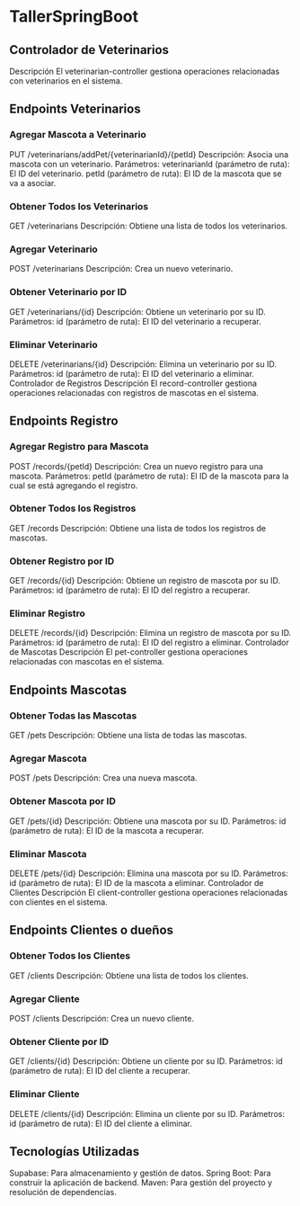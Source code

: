 # TallerSpringBoot
## Controlador de Veterinarios
Descripción
El veterinarian-controller gestiona operaciones relacionadas con veterinarios en el sistema.

## Endpoints Veterinarios
### Agregar Mascota a Veterinario
   PUT /veterinarians/addPet/{veterinarianId}/{petId}
   Descripción: Asocia una mascota con un veterinario.
   Parámetros:
   veterinarianId (parámetro de ruta): El ID del veterinario.
   petId (parámetro de ruta): El ID de la mascota que se va a asociar. 
   ### Obtener Todos los Veterinarios
   GET /veterinarians
   Descripción: Obtiene una lista de todos los veterinarios.
   ### Agregar Veterinario
   POST /veterinarians
   Descripción: Crea un nuevo veterinario.
   ### Obtener Veterinario por ID
   GET /veterinarians/{id}
   Descripción: Obtiene un veterinario por su ID.
   Parámetros:
   id (parámetro de ruta): El ID del veterinario a recuperar.
   ### Eliminar Veterinario
   DELETE /veterinarians/{id}
   Descripción: Elimina un veterinario por su ID.
   Parámetros:
   id (parámetro de ruta): El ID del veterinario a eliminar.
   Controlador de Registros
   Descripción
   El record-controller gestiona operaciones relacionadas con registros de mascotas en el sistema.

## Endpoints Registro 
### Agregar Registro para Mascota
   POST /records/{petId}
   Descripción: Crea un nuevo registro para una mascota.
   Parámetros:
   petId (parámetro de ruta): El ID de la mascota para la cual se está agregando el registro.
   ### Obtener Todos los Registros
   GET /records
   Descripción: Obtiene una lista de todos los registros de mascotas.
   ### Obtener Registro por ID
   GET /records/{id}
   Descripción: Obtiene un registro de mascota por su ID.
   Parámetros:
   id (parámetro de ruta): El ID del registro a recuperar.
   ### Eliminar Registro
   DELETE /records/{id}
   Descripción: Elimina un registro de mascota por su ID.
   Parámetros:
   id (parámetro de ruta): El ID del registro a eliminar.
   Controlador de Mascotas
   Descripción
   El pet-controller gestiona operaciones relacionadas con mascotas en el sistema.

## Endpoints Mascotas
### Obtener Todas las Mascotas
   GET /pets
   Descripción: Obtiene una lista de todas las mascotas.
   ### Agregar Mascota
   POST /pets
   Descripción: Crea una nueva mascota.
   ### Obtener Mascota por ID
   GET /pets/{id}
   Descripción: Obtiene una mascota por su ID.
   Parámetros:
   id (parámetro de ruta): El ID de la mascota a recuperar.
   ### Eliminar Mascota
   DELETE /pets/{id}
   Descripción: Elimina una mascota por su ID.
   Parámetros:
   id (parámetro de ruta): El ID de la mascota a eliminar.
   Controlador de Clientes
   Descripción
   El client-controller gestiona operaciones relacionadas con clientes en el sistema.

## Endpoints Clientes o dueños
### Obtener Todos los Clientes
   GET /clients
   Descripción: Obtiene una lista de todos los clientes.
   ### Agregar Cliente
   POST /clients
   Descripción: Crea un nuevo cliente.
   ### Obtener Cliente por ID
   GET /clients/{id}
   Descripción: Obtiene un cliente por su ID.
   Parámetros:
   id (parámetro de ruta): El ID del cliente a recuperar.
   ### Eliminar Cliente
   DELETE /clients/{id}
   Descripción: Elimina un cliente por su ID.
   Parámetros:
   id (parámetro de ruta): El ID del cliente a eliminar.
   ## Tecnologías Utilizadas
   Supabase: Para almacenamiento y gestión de datos.
   Spring Boot: Para construir la aplicación de backend.
   Maven: Para gestión del proyecto y resolución de dependencias.
